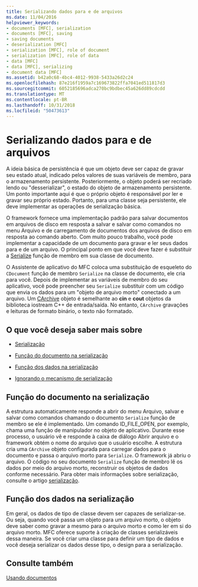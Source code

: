 ```yaml
---
title: Serializando dados para e de arquivos
ms.date: 11/04/2016
helpviewer_keywords:
- documents [MFC], serialization
- documents [MFC], saving
- saving documents
- deserialization [MFC]
- serialization [MFC], role of document
- serialization [MFC], role of data
- data [MFC]
- data [MFC], serializing
- document data [MFC]
ms.assetid: b42a0c68-4bc4-4012-9938-5433a26d2c24
ms.openlocfilehash: 87e216f1959a7c169673822ffa7041ed511817d3
ms.sourcegitcommit: 6052185696adca270bc9bdbec45a626dd89cdcdd
ms.translationtype: MT
ms.contentlocale: pt-BR
ms.lasthandoff: 10/31/2018
ms.locfileid: "50473613"
---
```

# <a name="serializing-data-to-and-from-files"></a>Serializando dados para e de arquivos

A ideia básica de persistência é que um objeto deve ser capaz de gravar seu estado atual, indicado pelos valores de suas variáveis de membro, para o armazenamento persistente. Posteriormente, o objeto poderá ser recriado lendo ou "desserializar", o estado do objeto de armazenamento persistente. Um ponto importante aqui é que o próprio objeto é responsável por ler e gravar seu próprio estado. Portanto, para uma classe seja persistente, ele deve implementar as operações de serialização básica.

O framework fornece uma implementação padrão para salvar documentos em arquivos de disco em resposta a salvar e salvar como comandos no menu Arquivo e de carregamento de documentos dos arquivos de disco em resposta ao comando aberto. Com muito pouco trabalho, você pode implementar a capacidade de um documento para gravar e ler seus dados para e de um arquivo. O principal ponto em que você deve fazer é substituir a [Serialize](../mfc/reference/cobject-class.md#serialize) função de membro em sua classe de documento.

O Assistente de aplicativo do MFC coloca uma substituição de esqueleto do `CDocument` função de membro `Serialize` na classe de documento, ele cria para você. Depois de implementar as variáveis de membro do seu aplicativo, você pode preencher seu `Serialize` substituir com um código que envia os dados para um "objeto de arquivo morto" conectado a um arquivo. Um [CArchive](../mfc/reference/carchive-class.md) objeto é semelhante ao **cin** e **cout** objetos da biblioteca iostream C++ de entrada/saída. No entanto, `CArchive` gravações e leituras de formato binário, o texto não formatado.

## <a name="what-do-you-want-to-know-more-about"></a>O que você deseja saber mais sobre

- [Serialização](../mfc/serialization-in-mfc.md)

- [Função do documento na serialização](#_core_the_document.92.s_role_in_serialization)

- [Função dos dados na serialização](#_core_the_data.92.s_role_in_serialization)

- [Ignorando o mecanismo de serialização](../mfc/bypassing-the-serialization-mechanism.md)

##  <a name="_core_the_document.92.s_role_in_serialization"></a> Função do documento na serialização

A estrutura automaticamente responde a abrir do menu Arquivo, salvar e salvar como comandos chamando o documento `Serialize` função de membro se ele é implementado. Um comando ID_FILE_OPEN, por exemplo, chama uma função de manipulador no objeto de aplicativo. Durante esse processo, o usuário vê e responde à caixa de diálogo Abrir arquivo e o framework obtém o nome do arquivo que o usuário escolhe. A estrutura cria uma `CArchive` objeto configurada para carregar dados para o documento e passa o arquivo morto para `Serialize`. O framework já abriu o arquivo. O código no seu documento `Serialize` função de membro lê os dados por meio do arquivo morto, reconstruir os objetos de dados conforme necessário. Para obter mais informações sobre serialização, consulte o artigo [serialização](../mfc/serialization-in-mfc.md).

##  <a name="_core_the_data.92.s_role_in_serialization"></a> Função dos dados na serialização

Em geral, os dados de tipo de classe devem ser capazes de serializar-se. Ou seja, quando você passa um objeto para um arquivo morto, o objeto deve saber como gravar a mesmo para o arquivo morto e como ler em si do arquivo morto. MFC oferece suporte à criação de classes serializáveis dessa maneira. Se você criar uma classe para definir um tipo de dados e você deseja serializar os dados desse tipo, o design para a serialização.

## <a name="see-also"></a>Consulte também

[Usando documentos](../mfc/using-documents.md)

